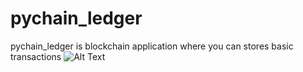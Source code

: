 # pychain_ledger
pychain_ledger is blockchain application where you can stores basic transactions
![Alt Text](images/Animation.gif.gif)